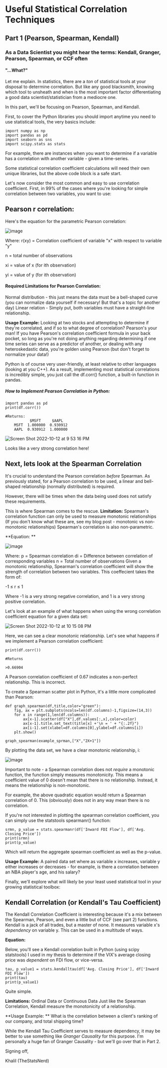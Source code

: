 # Useful Statistical Correlation Techniques
## Part 1 (Pearson, Spearman, Kendall)

### As a Data Scientist you might hear the terms: Kendall, Granger, Pearson, Spearman, or CCF often
#### "...What?"

Let me explain. In statistics, there are a _ton_ of statistical tools at your disposal to determine correlation. But like any good blacksmith, knowing which tool to unsheath and when is the most important factor differentiating a good data scientist/statistician from a mediocre one.

In this part, we'll be focusing on Pearson, Spearman, and Kendall.

First, to cover the Python libraries you should import anytime you need to use statistical tools, the very basics include:

```
import numpy as np
import pandas as pd
import seaborn as sns
import scipy.stats as stats
```

For example, there are instances when you want to determine if a variable has a correlation with another variable - given a time-series.


Some statistical correlation coefficient calculations will need their own unique libraries, but the above code block is a safe start.

Let's now consider the most common and easy to use correlation coefficient. First, in 99% of the cases where you're looking for simple correlation between two variables, you want to use:

## Pearson r correlation:

Here's the equation for the parametric Pearson correlation:

![image](https://user-images.githubusercontent.com/44441178/195477911-6228d60b-fcc8-4f6f-bec4-b68ce0bd8da4.png)


Where:
r(xy) = Correlation coefficient of variable "x" with respect to variable "y"

n = total number of observations

xi = value of x (for ith observation)

yi = value of y (for ith observation)

#### Required Limitations for Pearson Correlation: 
Normal distribution - this just means the data must be a bell-shaped curve (you can normalize data yourself if necessary! But that's a topic for another day)
Linear relation - Simply put, both variables must have a straight-line relationship.

**Usage Example:** Looking at two stocks and attempting to determine if they're correlated, and if so to what degree of correlation? Pearson's your man!
If you have Pearson's correlation coefficient formula in your back pocket, so long as you're not doing anything regarding determining if one time series can serve as a predictor of another, or dealing with any heteroskedastic data, you're golden using Pearson (but don't forget to normalize your data!)


Python is of course very user-friendly, at least relative to other languages (looking at you C++).
As a result, implementing most statistical correlations is incredibly simple, you just call the df.corr() function, a built-in function in pandas.

##### How to Implement Pearson Correlation in Python:

```
import pandas as pd
print(df.corr())

#Returns:
           $MSFT     $AAPL
    MSFT  1.000000  0.930912
    AAPL  0.930912  1.000000
```

![Screen Shot 2022-10-12 at 9 53 16 PM](https://user-images.githubusercontent.com/44441178/195480491-6a3ad1cd-c7a3-4b99-96c6-3ded458fb207.png)

Looks like a very strong correlation here!



## Next, lets look at the Spearman Correlation

It's crucial to understand the Pearson correlation _before_ Spearman.
As previously stated, for a Pearson correlation to be used, a linear and bell-shaped relationship (normally distributed) is required.

However, there will be times when the data being used does not satisfy these requirements.

This is where Spearman comes to the rescue. 
**Limitation:**
Spearman's correlation function can only be used to measure monotonic relationships (If you don't know what these are, see my blog post - monotonic vs non-monotonic relationships)
Spearman's correlation is also non-parametric.

**Equation: **

![image](https://user-images.githubusercontent.com/44441178/195489432-c7c2c7c5-6326-46d2-ab51-ffda69c020bb.png)

Where:
p = Spearman correlation
di = Difference between correlation of corresponding variables
n = Total number of observations
Given a monotonic relationship, Spearman's correlation coefficient will show the strength of correlation between two variables. This coeffecient takes the form of:

-1 ≤ r ≤ 1

Where -1 is a very strong negative correlation, and 1 is a very strong positive correlation. 

Let's look at an example of what happens when using the wrong correlation coefficient equation for a given data set:

![Screen Shot 2022-10-12 at 10 15 08 PM](https://user-images.githubusercontent.com/44441178/195483279-6f86b223-387f-4fa4-93b5-b698a871e572.png)

Here, we can see a clear monotonic relationship. Let's see what happens if we implement a Pearson correlation coefficient:

```
print(df.corr())

#Returns

>0.66904
```
A Pearson correlation coefficient of 0.67 indicates a non-perfect relationship. This is incorrect.

To create a Spearman scatter plot in Python, it's a little more complicated than Pearson:

```
def graph_spearman(df,title,color="green"):    
    fig, ax = plt.subplots(ncols=len(df.columns)-1,figsize=(14,3))
    for x in range(1,len(df.columns)):
        ax[x-1].scatter(df["X"],df.values[:,x],color=color)
        ax[x-1].title.set_text(title[x] +'\n = ' + "{:.2f}")
        ax[i-1].set(xlabel=df.columns[0],ylabel=df.columns[i])  
    plt.show()
    
graph_spearman(example_sprman,["X","2X+1"])
```

By plotting the data set, we have a clear monotonic relationship, i:

![image](https://user-images.githubusercontent.com/44441178/195486030-62c39acf-2b71-4656-b5dc-7efcc4e03a0e.png)

Important to note - a Spearman correlation does not _require_ a monotonic function, the function simply measures monotonicity. This means a coefficient value of 0 doesn't mean that there is no relationship. Instead, it means the relationship is non-monotonic.

For example, the above quadratic equation would return a Spearman correlation of 0. This (obviously) does not in any way mean there is no correlation.

If you're not interested in plotting the spearman correlation coefficient, you can simply use the statstools spearmanr() function:

```
srmn, p_value = stats.spearmanr(df['Inward FDI Flow'], df['Avg. Closing Price'])
print(srmn)
print(p_value)
```

Which will return the aggregate spearman coefficient as well as the p-value.


**Usage Example:** A paired data set where as variable x increases, variable y either increases or decreases - for example, is there a correlation between an NBA player's age, and his salary? 



Finally, we'll explore what will likely be your least used statistical tool in your growing statistical toolbox:


## Kendall Correlation (or Kendall's Tau Coefficient)

The Kendall Correlation Coefficient is interesting because it's a mix between the Spearman, Pearson, and even a little but of CCF (see part 2) functions.
Kendall is a jack of all trades, but a master of none. It measures variable x's _dependency_ on variable y. This can be used in a multitude of ways.

**Equation:**



Below, you'll see a Kendall correlation built in Python (using scipy statstools) I used in my thesis to determine if the VIX's average closing price was _dependent_ on FDI flow, or vice-versa.

```
tau, p_value1 = stats.kendalltau(df['Avg. Closing Price'], df['Inward FDI Flow'])
print(tau)
print(p_value1)
```

Quite simple. 

**Limitations:**
Ordinal Data or Continuous Data
Just like the Spearman Correlation, Kendall measure the monotonicity of a relationship. 

**Usage Example: ** What is the correlation between a client's ranking of our company, and total shipping time?


While the Kendall Tau Coefficient serves to measure dependency, it may be better to use something like _Granger Causality_ for this purpose. I'm personally a huge fan of Granger Causality - but we'll go over that in Part 2.




Signing off,

Khalil (TheStatsNerd)
